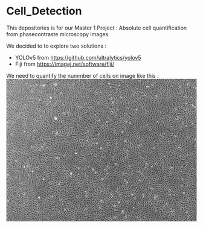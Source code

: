 # Cell_Detection

This depositories is for our Master 1 Project : Absolute cell quantification from phasecontraste microscopy images

We decided to to explore two solutions :
* YOLOv5 from https://github.com/ultralytics/yolov5
* Fiji from https://imagej.net/software/fiji/

We need to quantify the nummber of cells on image like this :
![alt text](https://github.com/elithb/Cell_Detection/blob/main/YOLOv5/exemple.png)
